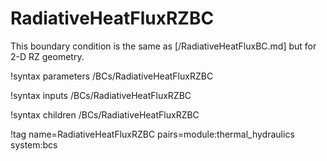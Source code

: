 # RadiativeHeatFluxRZBC

This boundary condition is the same as [/RadiativeHeatFluxBC.md] but for 2-D
RZ geometry.

!syntax parameters /BCs/RadiativeHeatFluxRZBC

!syntax inputs /BCs/RadiativeHeatFluxRZBC

!syntax children /BCs/RadiativeHeatFluxRZBC

!tag name=RadiativeHeatFluxRZBC pairs=module:thermal_hydraulics system:bcs
